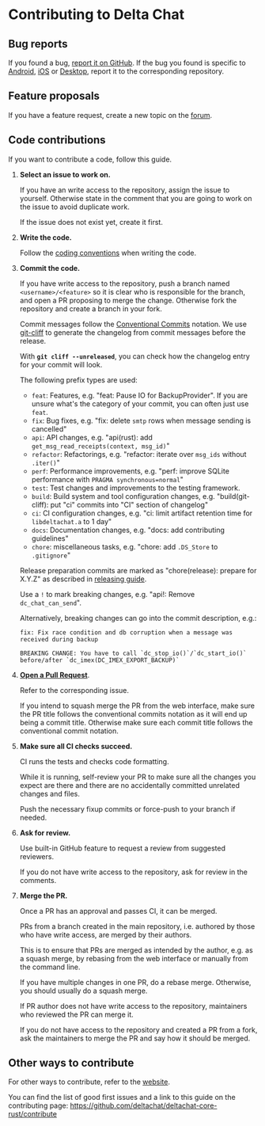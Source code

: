 # Contributing to Delta Chat

## Bug reports

If you found a bug, [report it on GitHub](https://github.com/deltachat/deltachat-core-rust/issues).
If the bug you found is specific to
[Android](https://github.com/deltachat/deltachat-android/issues),
[iOS](https://github.com/deltachat/deltachat-ios/issues) or
[Desktop](https://github.com/deltachat/deltachat-desktop/issues),
report it to the corresponding repository.

## Feature proposals

If you have a feature request, create a new topic on the [forum](https://support.delta.chat/).

## Code contributions

If you want to contribute a code, follow this guide.

1. **Select an issue to work on.**

   If you have an write access to the repository, assign the issue to yourself.
   Otherwise state in the comment that you are going to work on the issue
   to avoid duplicate work.

   If the issue does not exist yet, create it first.

2. **Write the code.**

   Follow the [coding conventions](STYLE.md) when writing the code.

3. **Commit the code.**

   If you have write access to the repository,
   push a branch named `<username>/<feature>`
   so it is clear who is responsible for the branch,
   and open a PR proposing to merge the change.
   Otherwise fork the repository and create a branch in your fork.

   Commit messages follow the [Conventional Commits] notation.
   We use [git-cliff] to generate the changelog from commit messages before the release.

   With **`git cliff --unreleased`**, you can check how the changelog entry for your commit will look.

   The following prefix types are used:
   - `feat`: Features, e.g. "feat: Pause IO for BackupProvider". If you are unsure what's the category of your commit, you can often just use `feat`.
   - `fix`: Bug fixes, e.g. "fix: delete `smtp` rows when message sending is cancelled"
   - `api`: API changes, e.g. "api(rust): add `get_msg_read_receipts(context, msg_id)`"
   - `refactor`: Refactorings, e.g. "refactor: iterate over `msg_ids` without `.iter()`"
   - `perf`: Performance improvements, e.g. "perf: improve SQLite performance with `PRAGMA synchronous=normal`"
   - `test`: Test changes and improvements to the testing framework.
   - `build`: Build system and tool configuration changes, e.g. "build(git-cliff): put "ci" commits into "CI" section of changelog"
   - `ci`: CI configuration changes, e.g. "ci: limit artifact retention time for `libdeltachat.a` to 1 day"
   - `docs`: Documentation changes, e.g. "docs: add contributing guidelines"
   - `chore`: miscellaneous tasks, e.g. "chore: add `.DS_Store` to `.gitignore`"

   Release preparation commits are marked as "chore(release): prepare for X.Y.Z"
   as described in [releasing guide](RELEASE.md).

   Use a `!` to mark breaking changes, e.g. "api!: Remove `dc_chat_can_send`".

   Alternatively, breaking changes can go into the commit description, e.g.:

   ```
   fix: Fix race condition and db corruption when a message was received during backup

   BREAKING CHANGE: You have to call `dc_stop_io()`/`dc_start_io()` before/after `dc_imex(DC_IMEX_EXPORT_BACKUP)`
   ```

4. [**Open a Pull Request**](https://github.com/deltachat/deltachat-core-rust/pulls).

   Refer to the corresponding issue.

   If you intend to squash merge the PR from the web interface,
   make sure the PR title follows the conventional commits notation
   as it will end up being a commit title.
   Otherwise make sure each commit title follows the conventional commit notation.

5. **Make sure all CI checks succeed.**

   CI runs the tests and checks code formatting.

   While it is running, self-review your PR to make sure all the changes you expect are there
   and there are no accidentally committed unrelated changes and files.

   Push the necessary fixup commits or force-push to your branch if needed.

6. **Ask for review.**

   Use built-in GitHub feature to request a review from suggested reviewers.

   If you do not have write access to the repository, ask for review in the comments.

7. **Merge the PR.**

   Once a PR has an approval and passes CI, it can be merged.

   PRs from a branch created in the main repository,
   i.e. authored by those who have write access, are merged by their authors.

   This is to ensure that PRs are merged as intended by the author,
   e.g. as a squash merge, by rebasing from the web interface or manually from the command line.

   If you have multiple changes in one PR, do a rebase merge.
   Otherwise, you should usually do a squash merge.

   If PR author does not have write access to the repository,
   maintainers who reviewed the PR can merge it.

   If you do not have access to the repository and created a PR from a fork,
   ask the maintainers to merge the PR and say how it should be merged.

## Other ways to contribute

For other ways to contribute, refer to the [website](https://delta.chat/en/contribute).

You can find the list of good first issues
and a link to this guide
on the contributing page: <https://github.com/deltachat/deltachat-core-rust/contribute>

[Conventional Commits]: https://www.conventionalcommits.org/
[git-cliff]: https://git-cliff.org/
